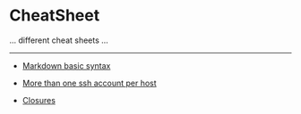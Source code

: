 # CheatSheet
... different cheat sheets ...

---

* [Markdown basic syntax](docs/markdown.md)

* [More than one ssh account per host](docs/ssh_key.md)

* [Closures](core_python)
